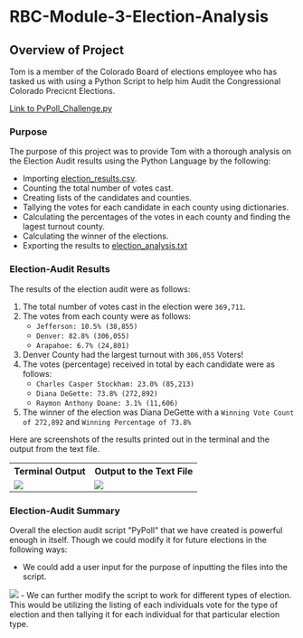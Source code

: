 # RBC-Module-3-Election-Analysis

## Overview of Project
Tom is a member of the Colorado Board of elections employee who has tasked us with using a Python Script to help him Audit the Congressional Colorado Precicnt Elections.

[Link to PyPoll_Challenge.py](PyPoll_Challenge.py)

### Purpose
The purpose of this project was to provide Tom with a thorough analysis on the Election Audit results using the Python Language by the following:
- Importing [election_results.csv](https://github.com/Dryspell/RBCModule3-Challenge/blob/main/Resources/election_results.csv).
- Counting the total number of votes cast.
- Creating lists of the candidates and counties.
- Tallying the votes for each candidate in each county using dictionaries.
- Calculating the percentages of the votes in each county and finding the lagest turnout county.
- Calculating the winner of the elections.
- Exporting the results to [election_analysis.txt](https://github.com/mubeenkh4u/RBC-Module-3-Election-Analysis/blob/main/analysis/election_analysis.txt)

### Election-Audit Results
The results of the election audit were as follows:
1. The total number of votes cast in the election were `369,711`.
2. The votes from each county were as follows:
    - `Jefferson: 10.5% (38,855)`
    - `Denver: 82.8% (306,055)`
    - `Arapahoe: 6.7% (24,801)`
3. Denver County had the largest turnout with `306,055` Voters!
4. The votes (percentage) received in total by each candidate were as follows:
    - `Charles Casper Stockham: 23.0% (85,213)`
    - `Diana DeGette: 73.8% (272,892)`
    - `Raymon Anthony Doane: 3.1% (11,606)`
5. The winner of the election was Diana DeGette with a `Winning Vote Count of 272,892` and `Winning Percentage of 73.8%`

Here are screenshots of the results printed out in the terminal and the output from the text file.
<table align="center">
  <tr>
    <th>Terminal Output</th>
    <th>Output to the Text File</th>
  </tr>
  <tr>
    <td><img src="https://github.com/mubeenkh4u/RBC-Module-3-Election-Analysis/blob/main/Resources/Terminal_Output.png"></td>
    <td><img src="https://github.com/mubeenkh4u/RBC-Module-3-Election-Analysis/blob/main/Resources/Text_File_Output.png"></td>
  </tr>
</table>

### Election-Audit Summary
Overall the election audit script "PyPoll" that we have created is powerful enough in itself. Though we could modify it for future elections in the following ways:
- We could add a user input for the purpose of inputting the files into the script.
<img src="https://github.com/mubeenkh4u/RBC-Module-3-Election-Analysis/blob/main/Resources/User_Input.png">
- We can further modify the script to work for different types of election.	This would be utilizing the listing of each individuals vote for the type of election and then tallying it for each individual for that particular election type.
